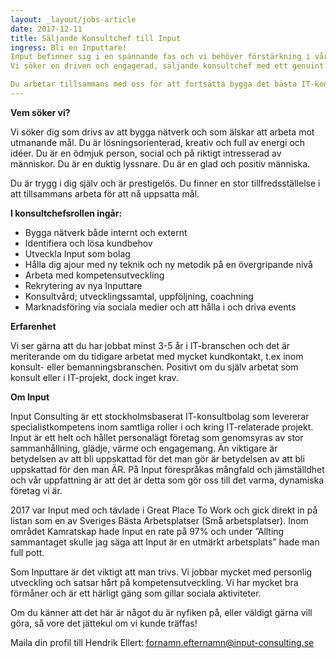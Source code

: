 ```yaml
---
layout: _layout/jobs-article
date: 2017-12-11
title: Säljande Konsultchef till Input
ingress: Bli en Inputtare! 
Input befinner sig i en spännande fas och vi behöver förstärkning i vår organisation.
Vi söker en driven och engagerad, säljande konsultchef med ett genuint intresse för människor och att göra affärer. Tillsammans med dina kollegor arbetar du för att skapa nya kundrelationer såväl som stärka befintliga, samtidigt som du är ytterst ansvarig för en grupp konsulter och deras uppdrag. Du arbetar för att skaffa spännande uppdrag till konsulterna, coachar och agerar rådgivande under löpande uppdrag, samt håller uppföljnings- och utvecklingssamtal.

Du arbetar tillsammans med oss för att fortsätta bygga det bästa IT-konsultbolaget i Sverige.
---
```


**Vem söker vi?**

Vi söker dig som drivs av att bygga nätverk och som älskar att arbeta mot utmanande mål. Du är lösningsorienterad, kreativ och full av energi och idéer. Du är en ödmjuk person, social och på riktigt intresserad av människor. Du är en duktig lyssnare. Du är en glad och positiv människa.

Du är trygg i dig själv och är prestigelös. Du finner en stor tillfredsställelse i att tillsammans arbeta för att nå uppsatta mål.

**I konsultchefsrollen ingår:**

- Bygga nätverk både internt och externt
- Identifiera och lösa kundbehov
- Utveckla Input som bolag
- Hålla dig ajour med ny teknik och ny metodik på en övergripande nivå
- Arbeta med kompetensutveckling
- Rekrytering av nya Inputtare
- Konsultvård; utvecklingssamtal, uppföljning, coachning
- Marknadsföring via sociala medier och att hålla i och driva events

**Erfarenhet**

Vi ser gärna att du har jobbat minst 3-5 år i IT-branschen och det är meriterande om du tidigare arbetat med mycket kundkontakt, t.ex inom konsult- eller bemanningsbranschen. Positivt om du själv arbetat som konsult eller i IT-projekt, dock inget krav.

**Om Input**

Input Consulting är ett stockholmsbaserat IT-konsultbolag som levererar specialistkompetens inom samtliga roller i och kring IT-relaterade projekt. Input är ett helt och hållet personalägt företag som genomsyras av stor sammanhållning, glädje, värme och engagemang. Än viktigare är betydelsen av att bli uppskattad för det man gör är betydelsen av att bli uppskattad för den man ÄR. På Input förespråkas mångfald och jämställdhet och vår uppfattning är att det är detta som gör oss till det varma, dynamiska företag vi är.

2017 var Input med och tävlade i Great Place To Work och gick direkt in på listan som en av Sveriges Bästa Arbetsplatser (Små arbetsplatser). Inom området Kamratskap hade Input en rate på 97% och under ”Allting sammantaget skulle jag säga att Input är en utmärkt arbetsplats” hade man full pott.

Som Inputtare är det viktigt att man trivs. Vi jobbar mycket med personlig utveckling och satsar hårt på kompetensutveckling. Vi har mycket bra förmåner och är ett härligt gäng som gillar sociala aktiviteter.

Om du känner att det här är något du är nyfiken på, eller väldigt gärna vill göra, så vore det jättekul om vi kunde träffas!

Maila din profil till Hendrik Ellert: fornamn.efternamn@input-consulting.se
